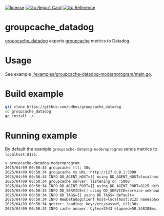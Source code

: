 [![license](http://img.shields.io/badge/license-MIT-blue.svg)](https://github.com/udhos/groupcache_datadog/blob/main/LICENSE)
[![Go Report Card](https://goreportcard.com/badge/github.com/udhos/groupcache_datadog)](https://goreportcard.com/report/github.com/udhos/groupcache_datadog)
[![Go Reference](https://pkg.go.dev/badge/github.com/udhos/groupcache_datadog.svg)](https://pkg.go.dev/github.com/udhos/groupcache_datadog)

# groupcache_datadog

[groupcache_datadog](https://github.com/udhos/groupcache_datadog) exports [groupcache](https://github.com/modernprogram/groupcache) metrics to Datadog.

# Usage

See example [./examples/groupcache-datadog-modernprogram/main.go](./examples/groupcache-datadog-modernprogram/main.go).

# Build example

```bash
git clone https://github.com/udhos/groupcache_datadog
cd groupcache_datadog
go install ./...
```

# Running example

By default the example `groupcache-datadog-modernprogram` sends metrics to `localhost:8125`.

```bash
$ groupcache-datadog-modernprogram
2025/04/09 00:50:34 groupcache ttl: 30s
2025/04/09 00:50:34 groupcache my URL: http://127.0.0.1:5000
2025/04/09 00:50:34 INFO DD_AGENT_HOST=[] using DD_AGENT_HOST=localhost default=localhost
2025/04/09 00:50:34 groupcache server: listening on :5000
2025/04/09 00:50:34 INFO DD_AGENT_PORT=[] using DD_AGENT_PORT=8125 default=8125
2025/04/09 00:50:34 INFO DD_SERVICE=[] using DD_SERVICE=service-unknown default=service-unknown
2025/04/09 00:50:34 INFO DD_TAGS=[] using DD_TAGS= default=
2025/04/09 00:50:34 INFO NewDatadogClient host=localhost:8125 namespace=groupcache service=service-unknown tags=[service:service-unknown]
2025/04/09 00:50:34 getter: loading: key:/etc/passwd, ttl:30s
2025/04/09 00:50:34 INFO cache answer: bytes=2943 elapsed=50.548208ms, sleeping 5s
```
